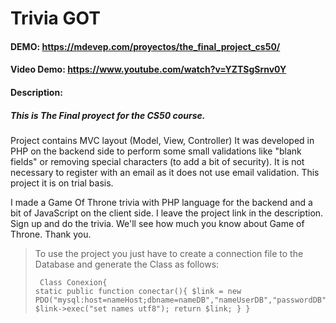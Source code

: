 # Trivia GOT
#### DEMO: https://mdevep.com/proyectos/the_final_project_cs50/
#### Video Demo:  <https://www.youtube.com/watch?v=YZTSgSrnv0Y>
#### Description:
<h5>This is The Final proyect for the CS50 course.</h5>

<p>Project contains MVC layout (Model, View, Controller)
It was developed in PHP on the backend side to perform some small validations like "blank fields" or removing special characters (to add a bit of security). It is not necessary to register with an email as it does not use email validation. This project it is on trial basis.</p>

<p>I made a Game Of Throne trivia with PHP language for the backend and a bit of
JavaScript on the client side.
I leave the project link in the description.
Sign up and do the trivia. We'll see how much you know about Game of Throne. Thank you.</p>


> To use the project you just have to create a connection file to the Database and generate the Class as follows:
<code><pre>
Class Conexion{
	static public function conectar(){
		$link = new PDO("mysql:host=nameHost;dbname=nameDB","nameUserDB","passwordDB");
		$link->exec("set names utf8");
		return $link;
	}
}
</pre></code>

